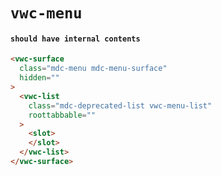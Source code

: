 # `vwc-menu`

#### `should have internal contents`

```html
<vwc-surface
  class="mdc-menu mdc-menu-surface"
  hidden=""
>
  <vwc-list
    class="mdc-deprecated-list vwc-menu-list"
    roottabbable=""
  >
    <slot>
    </slot>
  </vwc-list>
</vwc-surface>

```

